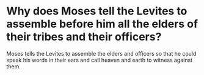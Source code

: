 # Why does Moses tell the Levites to assemble before him all the elders of their tribes and their officers?

Moses tells the Levites to assemble the elders and officers so that he could speak his words in their ears and call heaven and earth to witness against them.
